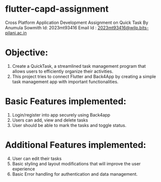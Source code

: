 # flutter-capd-assignment
Cross Platform Application Development Assignment on Quick Task
By Anumula Sowmith
Id: 2023mt93416
Email Id : 2023mt93416@wilp.bits-pilani.ac.in
# Objective:
1. Create a QuickTask, a streamlined task management program that allows users to efficiently organize their activities.
2. This project tries to connect Flutter and Back4App by creating a simple task management app with important functionalities.
# Basic Features implemented:
1. Login/register into app securely using Back4app
2. Users can add, view and delete tasks
3. User should be able to mark the tasks and toggle status.
# Additional Features implemented:
4. User can edit their tasks
5. Basic styling and layout modifications that will improve the user experience
6. Basic Error handling for authentication and data management.


